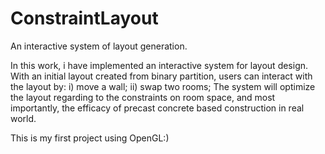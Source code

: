 ConstraintLayout
================

An interactive system of layout generation.

In this work, i have implemented an interactive system for layout design.
With an initial layout created from binary partition, users can interact with the layout by:
i) move a wall;
ii) swap two rooms;
The system will optimize the layout regarding to the constraints on room space, and most importantly, the efficacy of precast concrete based construction in real world.

This is my first project using OpenGL:)
